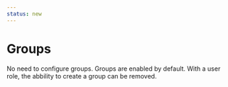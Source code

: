 ```yaml
---
status: new
---
```


# Groups

No need to configure groups. Groups are enabled by default.
With a user role, the abbility to create a group can be removed.
